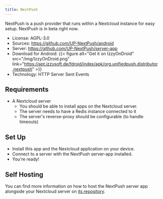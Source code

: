 ```yaml
---
title: NextPush
---
```


NextPush is a push provider that runs within a Nextcloud instance for easy setup.
NextPush is in beta right now.

* License: AGPL-3.0
* Sources: <https://github.com/UP-NextPush/android>
* Server: <https://github.com/UP-NextPush/server-app>
* Download for Android: <span class=app-store-logos>{{< figure alt="Get it on IzzyOnDroid" src="/img/IzzyOnDroid.png" link="https://apt.izzysoft.de/fdroid/index/apk/org.unifiedpush.distributor.nextpush" >}}</span>
* Technology: HTTP Server Sent Events

## Requirements

* A Nextcloud server
  * You should be able to install apps on the Nextcloud server.
  * The server needs to have a Redis instance connected to it
  * The server's reverse-proxy should be configurable (to handle timeouts)

## Set Up

* Install this app and the Nextcloud application on your device.
* Connect to a server with the NextPush server-app installed.
* You're ready!

## Self Hosting

You can find more information on how to host the NextPush server app alongside your Nextcloud server on [its repository](https://github.com/UP-NextPush/server-app#readme).
